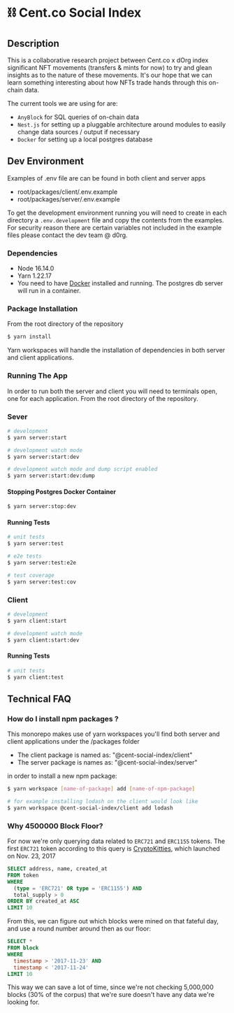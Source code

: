 # ⛓ Cent.co Social Index

## Description

This is a collaborative research project between Cent.co x dOrg index significant NFT movements (transfers & mints for now) to try and glean insights as to the nature of these movements. It's our hope that we can learn something interesting about how NFTs trade hands through this on-chain data.

The current tools we are using for are:

* `AnyBlock` for SQL queries of on-chain data
* `Nest.js` for setting up a pluggable architecture around modules to easily change data sources / output if necessary
* `Docker` for setting up a local postgres database

## Dev Environment
Examples of .env file are can be found in both client and server apps

* root/packages/client/.env.example
* root/packages/server/.env.example

To get the development environment running you will need to create in each directory a `.env.development` file and copy the contents from the examples.
For security reason there are certain variables not included in the example files please contact the dev team @ d0rg.

### Dependencies
* Node 16.14.0
* Yarn 1.22.17
* You need to have [Docker](https://docs.docker.com/get-docker/) installed and running. The postgres db server will run in a container.

### Package Installation
From the root directory of the repository

```bash
$ yarn install
```
Yarn workspaces will handle the installation of dependencies in both server and client applications.
### Running The App
In order to run both the server and client you will need to terminals open, one for each application.
From the root directory of the repository.

### Sever
```bash
# development
$ yarn server:start

# development watch mode
$ yarn server:start:dev

# development watch mode and dump script enabled
$ yarn server:start:dev:dump
```
#### Stopping Postgres Docker Container

```bash
$ yarn server:stop:dev
```

#### Running Tests
```bash
# unit tests
$ yarn server:test

# e2e tests
$ yarn server:test:e2e

# test coverage
$ yarn server:test:cov
```

### Client
```bash
# development
$ yarn client:start

# development watch mode
$ yarn client:start:dev
```

#### Running Tests
```bash
# unit tests
$ yarn client:test
```

## Technical FAQ

### How do I install npm packages ?
This monorepo makes use of yarn workspaces you'll find both server and client applications under the /packages folder
* The client package is named as: "@cent-social-index/client"
* The server package is names as: "@cent-social-index/server"

in order to install a new npm package:
```bash
$ yarn workspace [name-of-package] add [name-of-npm-package]

# for example installing lodash on the client would look like
$ yarn workspace @cent-social-index/client add lodash
```

[//]: # (### How can I load preload the transfer data?)

[//]: # ()
[//]: # (First, you'll need to download the `events.csv` from [dropbox]&#40;https://www.dropbox.com/s/k86snoabcto42mf/events.csv?dl=0&#41; which is a 22gb file that has all NFT transfers from the first ever block that ERC-721 tokens existed &#40;around block 4.6m&#41;.)

[//]: # ()
[//]: # (Once you've got the data file and installed Docker and have the PostgreSQL image running as described above, you'll want to load the data onto the image and persist it to the volume.)

[//]: # ()
[//]: # (*Note that due to the size of the data file, some of these steps might take a while — thus, while developing it might make sense to use a smaller subset of the data.*)

[//]: # ()
[//]: # (1. Connect to the Docker image in with your preferred DB client)

[//]: # ()
[//]: # (2. Run the following query to create the table / schema:)

[//]: # ()
[//]: # (```sql)

[//]: # (CREATE TABLE events &#40;)

[//]: # (    id              INT PRIMARY KEY,)

[//]: # (    block_number    INT,)

[//]: # (    nft_name        TEXT,)

[//]: # (    contract_hash   VARCHAR&#40;66&#41;,)

[//]: # (    txn_hash        VARCHAR&#40;66&#41;,)

[//]: # (    txn_type        VARCHAR&#40;10&#41;,)

[//]: # (    gas             BIGINT,)

[//]: # (    value           VARCHAR&#40;78&#41;,)

[//]: # (    from_hash       VARCHAR&#40;42&#41;,)

[//]: # (    to_hash         VARCHAR&#40;42&#41;,)

[//]: # (    token_id        VARCHAR&#40;78&#41;,)

[//]: # (    timestamp       DATE,)

[//]: # (    createdAt       DATE,)

[//]: # (    updatedAt       DATE)

[//]: # (&#41;;)

[//]: # (```)

[//]: # ()
[//]: # (3. Then, you'll need to get move the `.csv` file form your host machine to the container.)

[//]: # ()
[//]: # (    * You can get the container_id of the container by running `docker ps` on the command line)

[//]: # ()
[//]: # (```bash)

[//]: # ($ docker cp /path/events.csv container_id:/events.csv)

[//]: # (```)

[//]: # ()
[//]: # (4. Now, populate the Postgres DB by running the following query which copies the `.csv` data into the DB volume)

[//]: # ()
[//]: # (```sql)

[//]: # (COPY events&#40;id, block_number, contract_hash, nft_name, txn_hash, txn_type, gas, value, from_hash, to_hash, token_id, timestamp, createdat, updatedat&#41;)

[//]: # (FROM '/events.csv')

[//]: # (DELIMITER ',')

[//]: # (CSV HEADER;)

[//]: # (```)

[//]: # ()
[//]: # (5. Now you can create some indices to speed up querying, e.g.)

[//]: # ()
[//]: # (```sql)

[//]: # (CREATE INDEX sender ON events &#40;from_hash&#41;;)

[//]: # (CREATE INDEX recipient ON events &#40;to_hash&#41;;)

[//]: # (CREATE INDEX contract ON events &#40;contract_hash&#41;;)

[//]: # (CREATE INDEX members ON events &#40;contract_hash, to_hash&#41;;)

[//]: # (```)

[//]: # ()
[//]: # (6. Check the [`graph-research` repo]&#40;https://github.com/cent-inc/graph-research&#41; for a further auxillary table to create &#40;`collection_owner`&#41; which is a user <> collection pair to map a user to a collection regardless of # of NFTs they have in that collection.)

[//]: # ()
[//]: # (Now your database should persist all of the historical data in the volume! If you want to reset this, follow the below instructions.)

[//]: # ()
[//]: # (### How do start the local database from scratch?)

[//]: # ()
[//]: # (You need to stop the docker container &#40;see above&#41;)

[//]: # ()
[//]: # (* UI: From your docker application dashboard -> volumes, remove cent-social-index_pgdata volume)

[//]: # (* Bash:)

[//]: # ()
[//]: # (```bash)

[//]: # ($ docker volume rm cent-social-index_pgdata)

[//]: # (```)

### Why 4500000 Block Floor?

For now we're only querying data related to `ERC721` and `ERC1155` tokens. The first `ERC721` token according to this query is [CryptoKitties](https://etherscan.io/address/0x06012c8cf97bead5deae237070f9587f8e7a266d), which launched on Nov. 23, 2017

``` SQL
SELECT address, name, created_at
FROM token
WHERE
  (type = 'ERC721' OR type = 'ERC1155') AND
  total_supply > 0
ORDER BY created_at ASC
LIMIT 10
```

From this, we can figure out which blocks were mined on that fateful day, and use a round number around then as our floor:

``` SQL
SELECT *
FROM block
WHERE
  timestamp > '2017-11-23' AND
  timestamp < '2017-11-24'
LIMIT 10
```

This way we can save a lot of time, since we're not checking 5,000,000 blocks (30% of the corpus) that we're sure doesn't have any data we're looking for.
